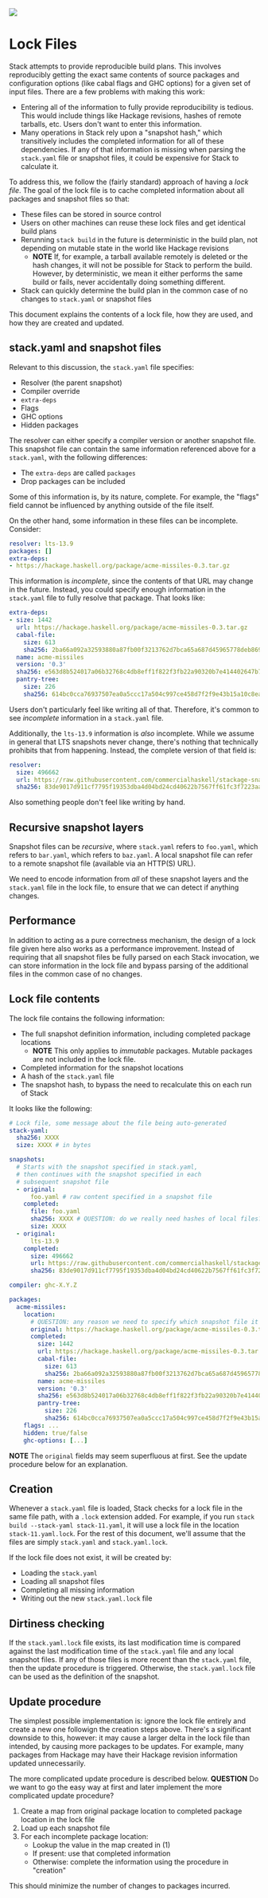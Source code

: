 <div class="hidden-warning"><a href="https://docs.haskellstack.org/"><img src="https://cdn.jsdelivr.net/gh/commercialhaskell/stack/doc/img/hidden-warning.svg"></a></div>

# Lock Files

Stack attempts to provide reproducible build plans. This involves
reproducibly getting the exact same contents of source packages and
configuration options (like cabal flags and GHC options) for a given
set of input files. There are a few problems with making this work:

* Entering all of the information to fully provide reproducibility is
  tedious. This would include things like Hackage revisions, hashes of
  remote tarballs, etc. Users don't want to enter this information.
* Many operations in Stack rely upon a "snapshot hash," which
  transitively includes the completed information for all of these
  dependencies. If any of that information is missing when parsing the
  `stack.yaml` file or snapshot files, it could be expensive for Stack
  to calculate it.

To address this, we follow the (fairly standard) approach of having a
_lock file_. The goal of the lock file is to cache completed
information about all packages and snapshot files so that:

* These files can be stored in source control
* Users on other machines can reuse these lock files and get identical
  build plans
* Rerunning `stack build` in the future is deterministic in the build
  plan, not depending on mutable state in the world like Hackage
  revisions
    * **NOTE** If, for example, a tarball available remotely is
      deleted or the hash changes, it will not be possible for Stack
      to perform the build. However, by deterministic, we mean it
      either performs the same build or fails, never accidentally
      doing something different.
* Stack can quickly determine the build plan in the common case of no
  changes to `stack.yaml` or snapshot files

This document explains the contents of a lock file, how they are used,
and how they are created and updated.

## stack.yaml and snapshot files

Relevant to this discussion, the `stack.yaml` file specifies:

* Resolver (the parent snapshot)
* Compiler override
* `extra-deps`
* Flags
* GHC options
* Hidden packages

The resolver can either specify a compiler version or another snapshot
file. This snapshot file can contain the same information referenced
above for a `stack.yaml`, with the following differences:

* The `extra-deps` are called `packages`
* Drop packages can be included

Some of this information is, by its nature, complete. For example, the
"flags" field cannot be influenced by anything outside of the file
itself.

On the other hand, some information in these files can be
incomplete. Consider:

```yaml
resolver: lts-13.9
packages: []
extra-deps:
- https://hackage.haskell.org/package/acme-missiles-0.3.tar.gz
```

This information is _incomplete_, since the contents of that URL may
change in the future. Instead, you could specify enough information in
the `stack.yaml` file to fully resolve that package. That looks like:

```yaml
extra-deps:
- size: 1442
  url: https://hackage.haskell.org/package/acme-missiles-0.3.tar.gz
  cabal-file:
    size: 613
    sha256: 2ba66a092a32593880a87fb00f3213762d7bca65a687d45965778deb8694c5d1
  name: acme-missiles
  version: '0.3'
  sha256: e563d8b524017a06b32768c4db8eff1f822f3fb22a90320b7e414402647b735b
  pantry-tree:
    size: 226
    sha256: 614bc0cca76937507ea0a5ccc17a504c997ce458d7f2f9e43b15a10c8eaeb033
```

Users don't particularly feel like writing all of that. Therefore,
it's common to see _incomplete_ information in a `stack.yaml` file.

Additionally, the `lts-13.9` information is _also_ incomplete. While
we assume in general that LTS snapshots never change, there's nothing
that technically prohibits that from happening. Instead, the complete
version of that field is:

```yaml
resolver:
  size: 496662
  url: https://raw.githubusercontent.com/commercialhaskell/stackage-snapshots/master/lts/13/9.yaml
  sha256: 83de9017d911cf7795f19353dba4d04bd24cd40622b7567ff61fc3f7223aa3ea
```

Also something people don't feel like writing by hand.

## Recursive snapshot layers

Snapshot files can be _recursive_, where `stack.yaml` refers to
`foo.yaml`, which refers to `bar.yaml`, which refers to `baz.yaml`. A
local snapshot file can refer to a remote snapshot file (available via
an HTTP(S) URL).

We need to encode information from _all_ of these snapshot layers and
the `stack.yaml` file in the lock file, to ensure that we can detect
if anything changes.

## Performance

In addition to acting as a pure correctness mechanism, the design of a
lock file given here also works as a performance improvement. Instead
of requiring that all snapshot files be fully parsed on each Stack
invocation, we can store information in the lock file and bypass
parsing of the additional files in the common case of no changes.

## Lock file contents

The lock file contains the following information:

* The full snapshot definition information, including completed
  package locations
    * **NOTE** This only applies to _immutable_ packages. Mutable
      packages are not included in the lock file.
* Completed information for the snapshot locations
* A hash of the `stack.yaml` file
* The snapshot hash, to bypass the need to recalculate this on each
  run of Stack

It looks like the following:

```yaml
# Lock file, some message about the file being auto-generated
stack-yaml:
  sha256: XXXX
  size: XXXX # in bytes

snapshots:
  # Starts with the snapshot specified in stack.yaml,
  # then continues with the snapshot specified in each
  # subsequent snapshot file
  - original:
      foo.yaml # raw content specified in a snapshot file
    completed:
      file: foo.yaml
      sha256: XXXX # QUESTION: do we really need hashes of local files?
      size: XXXX
  - original:
      lts-13.9
    completed:
      size: 496662
      url: https://raw.githubusercontent.com/commercialhaskell/stackage-snapshots/master/lts/13/9.yaml
      sha256: 83de9017d911cf7795f19353dba4d04bd24cd40622b7567ff61fc3f7223aa3ea

compiler: ghc-X.Y.Z

packages:
  acme-missiles:
    location:
      # QUESTION: any reason we need to specify which snapshot file it came from? I don't think so...
      original: https://hackage.haskell.org/package/acme-missiles-0.3.tar.gz
      completed:
        size: 1442
        url: https://hackage.haskell.org/package/acme-missiles-0.3.tar.gz
        cabal-file:
          size: 613
          sha256: 2ba66a092a32593880a87fb00f3213762d7bca65a687d45965778deb8694c5d1
        name: acme-missiles
        version: '0.3'
        sha256: e563d8b524017a06b32768c4db8eff1f822f3fb22a90320b7e414402647b735b
        pantry-tree:
          size: 226
          sha256: 614bc0cca76937507ea0a5ccc17a504c997ce458d7f2f9e43b15a10c8eaeb033
    flags: ...
    hidden: true/false
    ghc-options: [...]
```

**NOTE** The `original` fields may seem superfluous at first. See the
update procedure below for an explanation.

## Creation

Whenever a `stack.yaml` file is loaded, Stack checks for a lock file
in the same file path, with a `.lock` extension added. For example, if
you run `stack build --stack-yaml stack-11.yaml`, it will use a lock
file in the location `stack-11.yaml.lock`. For the rest of this
document, we'll assume that the files are simply `stack.yaml` and
`stack.yaml.lock`.

If the lock file does not exist, it will be created by:

* Loading the `stack.yaml`
* Loading all snapshot files
* Completing all missing information
* Writing out the new `stack.yaml.lock` file

## Dirtiness checking

If the `stack.yaml.lock` file exists, its last modification time is
compared against the last modification time of the `stack.yaml` file
and any local snapshot files. If any of those files is more recent
than the `stack.yaml` file, then the update procedure is
triggered. Otherwise, the `stack.yaml.lock` file can be used as the
definition of the snapshot.

## Update procedure

The simplest possible implementation is: ignore the lock file entirely
and create a new one followign the creation steps above. There's a
significant downside to this, however: it may cause a larger delta in
the lock file than intended, by causing more packages to be
updates. For example, many packages from Hackage may have their
Hackage revision information updated unnecessarily.

The more complicated update procedure is described below. **QUESTION**
Do we want to go the easy way at first and later implement the more
complicated update procedure?

1. Create a map from original package location to completed package
   location in the lock file
2. Load up each snapshot file
3. For each incomplete package location:
    * Lookup the value in the map created in (1)
    * If present: use that completed information
    * Otherwise: complete the information using the procedure in
      "creation"

This should minimize the number of changes to packages incurred.

